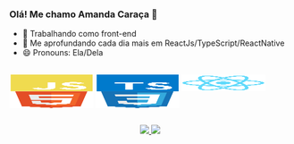 ### Olá! Me chamo Amanda Caraça 👋

- 🔭  Trabalhando como front-end
- 🌱  Me aprofundando cada dia mais em ReactJs/TypeScript/ReactNative
- 😄 Pronouns: Ela/Dela

 <div style="display: inline_block"><br>
  <img align="center" alt="Mand-Js" height="30" width="150" src="https://raw.githubusercontent.com/devicons/devicon/master/icons/javascript/javascript-plain.svg">
  <img align="center" alt="Mand-Ts" height="30" width="150" src="https://raw.githubusercontent.com/devicons/devicon/master/icons/typescript/typescript-plain.svg">
  <img align="center" alt="Mand-React" height="30" width="150" src="https://raw.githubusercontent.com/devicons/devicon/master/icons/react/react-original.svg">
  <img align="center" alt="Mand-HTML" height="30" width="150" src="https://raw.githubusercontent.com/devicons/devicon/master/icons/html5/html5-original.svg">
  <img align="center" alt="Mand-CSS" height="30" width="150" src="https://raw.githubusercontent.com/devicons/devicon/master/icons/css3/css3-original.svg">
</div>

##

<div align="center">
  <a href="https://github.com/mandfront">
  <img height="180em" src="https://github-readme-stats.vercel.app/api?username=mandfront&show_icons=true&theme=dark&include_all_commits=true&count_private=true"/>
   
  <img height="180em" src="https://github-readme-stats.vercel.app/api/top-langs/?username=mandfront&layout=compact&langs_count=7&theme=dark"/>

 
</div>
  
  

